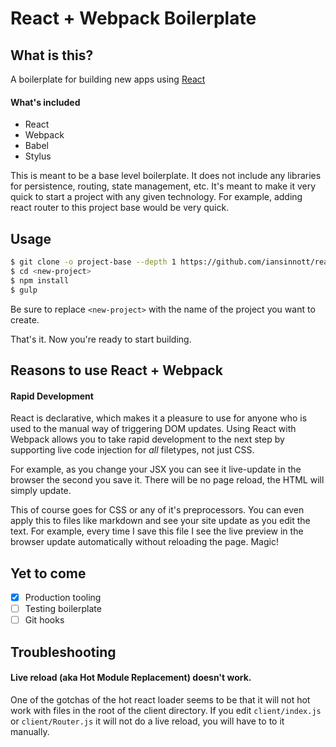 # React + Webpack Boilerplate

## What is this?

A boilerplate for building new apps using [React][react]

#### What's included

* React
* Webpack
* Babel
* Stylus

This is meant to be a base level boilerplate. It does not include any libraries for persistence, routing, state management, etc. It's meant to make it very quick to start a project with any given technology. For example, adding react router to this project base would be very quick.

## Usage

```bash
$ git clone -o project-base --depth 1 https://github.com/iansinnott/react-boilerplate <new-project>
$ cd <new-project>
$ npm install
$ gulp
```

Be sure to replace `<new-project>` with the name of the project you want to create.

That's it. Now you're ready to start building.

## Reasons to use React + Webpack

#### Rapid Development

React is declarative, which makes it a pleasure to use for anyone who is used to the manual way of triggering DOM updates. Using React with Webpack allows you to take rapid development to the next step by supporting live code injection for _all_ filetypes, not just CSS.

For example, as you change your JSX you can see it live-update in the browser the second  you save it. There will be no page reload, the HTML will simply update.

This of course goes for CSS or any of it's preprocessors. You can even apply this to files like markdown and see your site update as you edit the text. For example, every time I save this file I see the live preview in the browser update automatically without reloading the page. Magic!

## Yet to come

- [x] Production tooling
- [ ] Testing boilerplate
- [ ] Git hooks

[react]: http://facebook.github.io/react/

## Troubleshooting

#### Live reload (aka Hot Module Replacement) doesn't work.

One of the gotchas of the hot react loader seems to be that it will not hot work with files in the root of the client directory. If you edit `client/index.js` or `client/Router.js` it will not do a live reload, you will have to to it manually.
